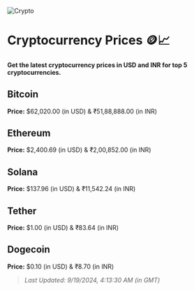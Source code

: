 
![Crypto](https://www.techguide.com.au/wp-content/uploads/2020/11/crypto3.jpeg)

# Cryptocurrency Prices 🪙📈

#### Get the latest cryptocurrency prices in USD and INR for top 5 cryptocurrencies.

## Bitcoin

**Price:** $62,020.00 (in USD) & ₹51,88,888.00 (in INR)

## Ethereum

**Price:** $2,400.69 (in USD) & ₹2,00,852.00 (in INR)

## Solana

**Price:** $137.96 (in USD) & ₹11,542.24 (in INR)

## Tether

**Price:** $1.00 (in USD) & ₹83.64 (in INR)

## Dogecoin

**Price:** $0.10 (in USD) & ₹8.70 (in INR)

> _Last Updated: 9/19/2024, 4:13:30 AM (in GMT)_
